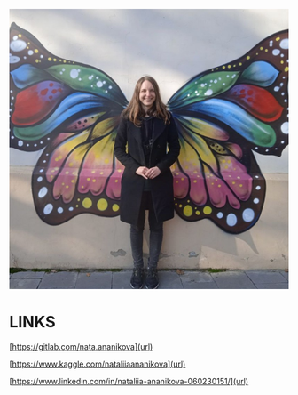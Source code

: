 ![it's me](1657021959727.jpg)
# LINKS

[https://gitlab.com/nata.ananikova](url) 

[https://www.kaggle.com/nataliiaananikova](url) 

[https://www.linkedin.com/in/nataliia-ananikova-060230151/](url)


